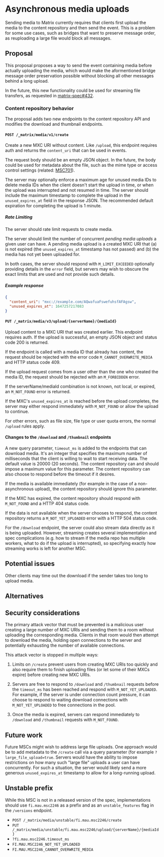 # Asynchronous media uploads
Sending media to Matrix currently requires that clients first upload the media
to the content repository and then send the event. This is a problem for some
use cases, such as bridges that want to preserve message order, as reuploading
a large file would block all messages.

## Proposal
This proposal proposes a way to send the event containing media before actually
uploading the media, which would make the aformentioned bridge message order
preservation possible without blocking all other messages behind a long upload.

In the future, this new functionality could be used for streaming file
transfers, as requested in [matrix-spec#432].

### Content repository behavior
The proposal adds two new endpoints to the content repository API and modifies
the download and thumbnail endpoints.

#### `POST /_matrix/media/v1/create`
Create a new MXC URI without content. Like `/upload`, this endpoint requires
auth and returns the `content_uri` that can be used in events.

The request body should be an empty JSON object. In the future, the body could
be used for metadata about the file, such as the mime type or access control
settings (related: [MSC701]).

The server may optionally enforce a maximum age for unused media IDs to delete
media IDs when the client doesn't start the upload in time, or when the upload
was interrupted and not resumed in time. The server should include the maximum
timestamp to complete the upload in the `unused_expires_at` field in the
response JSON. The recommended default expiration for completing the upload is 1
minute.

##### Rate Limiting

The server should rate limit requests to create media.

The server should limit the number of concurrent *pending media uploads* a given
user can have. A pending media upload is a created MXC URI that (a) is not
expired (the `unused_expires_at` timestamp has not passed) and (b) the media has
not yet been uploaded for.

In both cases, the server should respond with `M_LIMIT_EXCEEDED` optionally
providing details in the `error` field, but servers may wish to obscure the
exact limits that are used and not provide such details.

##### Example response
```json
{
  "content_uri": "mxc://example.com/AQwafuaFswefuhsfAFAgsw",
  "unused_expires_at": 1647257217083
}
```

#### `PUT /_matrix/media/v3/upload/{serverName}/{mediaId}`
Upload content to a MXC URI that was created earlier. This endpoint requires
auth. If the upload is successful, an empty JSON object and status code 200 is
returned.

If the endpoint is called with a media ID that already has content, the request
should be rejected with the error code `M_CANNOT_OVERWRITE_MEDIA` and HTTP
status code 409.

If the upload request comes from a user other than the one who created the media
ID, the request should be rejected with an `M_FORBIDDEN` error.

If the serverName/mediaId combination is not known, not local, or expired, an
`M_NOT_FOUND` error is returned.

If the MXC's `unused_expires_at` is reached before the upload completes, the
server may either respond immediately with `M_NOT_FOUND` or allow the upload to
continue.

For other errors, such as file size, file type or user quota errors, the normal
`/upload` rules apply.

#### Changes to the `/download` and `/thumbnail` endpoints
A new query parameter, `timeout_ms` is added to the endpoints that can
download media. It's an integer that specifies the maximum number of
milliseconds that the client is willing to wait to start receiving data.
The default value is 20000 (20 seconds). The content repository can and should
impose a maximum value for this parameter. The content repository can also
choose to respond before the timeout if it desires.

If the media is available immediately (for example in the case of a
non-asynchronous upload), the content repository should ignore this parameter.

If the MXC has expired, the content repository should respond with `M_NOT_FOUND`
and a HTTP 404 status code.

If the data is not available when the server chooses to respond, the content
repository returns a `M_NOT_YET_UPLOADED` error with a HTTP 504 status code.

For the `/download` endpoint, the server could also stream data directly as it
is being uploaded. However, streaming creates several implementation and spec
complications (e.g. how to stream if the media repo has multiple workers, what
to do if the upload is interrupted), so specifying exactly how streaming works
is left for another MSC.

## Potential issues
Other clients may time out the download if the sender takes too long to upload
media.

## Alternatives

## Security considerations

The primary attack vector that must be prevented is a malicious user creating a
large number of MXC URIs and sending them to a room without uploading the
corresponding media. Clients in that room would then attempt to download the
media, holding open connections to the server and potentially exhausting the
number of available connections.

This attack vector is stopped in multiple ways:

1. Limits on `/create` prevent users from creating MXC URIs too quickly and also
   require them to finish uploading files (or let some of their MXCs expire)
   before creating new MXC URIs.

2. Servers are free to respond to `/download` and `/thumbnail` requests before
   the `timeout_ms` has been reached and respond with `M_NOT_YET_UPLOADED`. For
   example, if the server is under connection count pressure, it can choose to
   respond to waiting download connections with `M_NOT_YET_UPLOADED` to free
   connections in the pool.

3. Once the media is expired, servers can respond immediately to `/download` and
   `/thumbnail` requests with `M_NOT_FOUND`.

## Future work

Future MSCs might wish to address large file uploads. One approach would be to
add metadata to the `/create` call via a query parameter (for example
`?large_file_upload=true`. Servers would have the ability to impose restrictions
on how many such "large file" uploads a user can have concurrently. For such a
situation, the server would likely send a more generous `unused_expires_at`
timestamp to allow for a long-running upload.

## Unstable prefix
While this MSC is not in a released version of the spec, implementations should
use `fi.mau.msc2246` as a prefix and as an `unstable_features` flag in the
`/versions` endpoint.

* `POST /_matrix/media/unstable/fi.mau.msc2246/create`
* `PUT /_matrix/media/unstable/fi.mau.msc2246/upload/{serverName}/{mediaId}`
* `?fi.mau.msc2246.timeout_ms`
* `FI.MAU.MSC2246_NOT_YET_UPLOADED`
* `FI.MAU.MSC2246_CANNOT_OVERWRITE_MEDIA`

[matrix-spec#432]: https://github.com/matrix-org/matrix-spec/issues/432
[MSC701]: https://github.com/matrix-org/matrix-doc/issues/701
